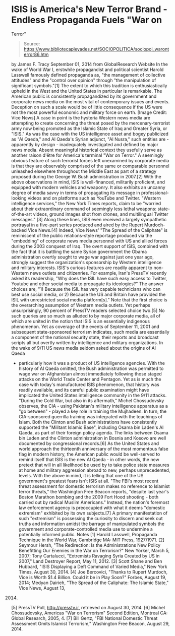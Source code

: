 # ISIS is America's New Terror Brand - Endless Propaganda Fuels "War on 
Terror"

> Source: https://www.bibliotecapleyades.net/SOCIOPOLITICA/sociopol_waronterror86.htm

by James F. Tracy
September 01, 2014
from
GlobalResearch Website
In the wake of World War I, erstwhile propagandist and political scientist
Harold Lasswell famously defined propaganda as,
"the management of collective attitudes" and
the "control over opinion" through "the manipulation of significant
symbols."[1]
The extent to which this tradition is
enthusiastically upheld in the West and the United States in particular is
remarkable.
The American public is consistently propagandized by its government and
corporate news media on the most vital of contemporary issues and events.
Deception on such a scale would be of little consequence if the US were not
the most powerful economic and military force on earth.
[Image Credit: Vice News]
A case in point is the hysteria Western news media are attempting to create
concerning the threat posed by the mercenary-terrorist army now being
promoted as the
Islamic State of Iraq and Greater Syria, or "ISIS."
As was the case with the US intelligence asset and bogey publicized as "Al
Qaeda," and Al Qaeda's Syrian adjunct, "Al Nusra," such entities are -
apparently by design - inadequately investigated and defined by major news
media.
Absent meaningful historical context they
usefully serve as another raison d'ểtre for America's terminal "War on
Terror."
A seemingly obvious feature of such terrorist forces left unexamined by
corporate media is that they are observably comprised of the same or
comparable personnel unleashed elsewhere
throughout the Middle East as part
of a strategy proposed during the
George W. Bush administration in 2007.[2]
With the above observations in mind, ISIS is well-financed, militarily
proficient, and equipped with modern vehicles and weaponry.
It also exhibits an uncanny degree of media
savvy in terms of propagating its message in professional-looking videos and
on platforms such as YouTube and Twitter.
"Western intelligence services," the New
York Times reports, claim to be "worried about their extraordinary
command of seemingly less lethal weapons: state-of-the-art videos,
ground images shot from drones, and multilingual Twitter messages."
[3]
Along these lines, ISIS even received a largely
sympathetic portrayal in a five-part series produced and aired by the
Rupert Murdoch-backed Vice News.[4]
Indeed, Vice News' "The Spread of the Caliphate"
is reminiscent of the public relations-style reportage produced via the
"embedding" of corporate news media personnel with US and allied forces
during the 2003 conquest of Iraq.
The overt support of ISIS, combined with the fact that it is battling the
same Syrian government
the Obama administration overtly sought to wage war
against just one year ago, strongly suggest the organization's sponsorship
by Western intelligence and military interests.
ISIS's curious features are readily apparent to non-Western news outlets and
citizenries.
For example, Iran's PressTV recently asked its
readership,
"Why does the ISIL have such easy access to
Twitter, Youtube and other social media to propagate its ideologies?"
The answer choices are,
"1) Because the ISIL has very capable
technicians who can best use social media, or 2) Because the US and
Britain have provided the ISIL with unrestricted social media platform[s]."
Note that the first choice is the overarching
assumption of Western media outlets.
Yet perhaps unsurprisingly, 90 percent
of PressTV readers selected choice two.[5] No such queries are so much as alluded to by major corporate media, all of
which are united in the notion that ISIS is an essentially indigenous
phenomenon.
Yet as coverage of
the events of September 11,
2001 and subsequent state-sponsored terrorism indicates, such media are
essentially a component of the national security state, their reports and
broadcast scripts all but overtly written by intelligence and military
organizations.
In the wake of 9/11 US news media seldom asked about the origins of Al Qaeda
- particularly how it was a product of US intelligence agencies.
With the history of Al Qaeda omitted, the Bush
administration was permitted to wage war on Afghanistan almost immediately
following those staged attacks on the World Trade Center and Pentagon.
Yet as is much the case with today's manufactured ISIS phenomenon, that
history was readily available, and its careful public examination might have
implicated the United States intelligence community in the 9/11 attacks.
"During the Cold War, but also in its
aftermath," Michel Chossudovsky observes, the CIA - using Pakistan's military
intelligence apparatus as a "go between" - played a key role in training
the Mujhadeen. In turn, the CIA-sponsored guerrilla training was
integrated with the teachings of Islam.
Both the Clinton and Bush administrations
have consistently supported the "Militant Islamic Base", including Osama
bin Laden's Al Qaeda, as part of their foreign policy agenda.
The links between Osama bin Laden and the
Clinton administration in Bosnia and Kosovo are well documented by
congressional records.[6]
As the United States and world approach the
thirteenth anniversary of the most momentous false flag in modern history,
the American public would be well-served to remind itself that ISIS is the
new Al Qaeda - in other words, the new pretext that will in all likelihood
be used by to take
police state measures at home and
military aggression abroad to new, perhaps unprecedented, levels.
With the above in mind, it is telling that one of the US government's
greatest fears isn't ISIS at all.
"The FBI's most recent threat assessment for
domestic terrorism makes no reference to Islamist terror threats," the
Washington Free Beacon reports, "despite last year's Boston Marathon
bombing and the 2009 Fort Hood shooting - both carried out by radical
Muslim Americans."
Instead, the nation's foremost law enforcement
agency is preoccupied with what it deems "domestic extremism" exhibited by
its own subjects.[7]
A primary manifestation of such "extremism" is
possessing the curiosity to discern and seek out truths and information
amidst the barrage of manipulated symbols the government and
corporate-controlled media use to undermine a potentially informed public.
Notes
[1] Harold Lasswell, Propaganda Technique in
the World War, Cambridge MA: MIT Press, 1927/1971.
[2] Seymour Hersh, "The
Redirection: Is the Administrations New Policy Benefitting Our Enemies
in the War on Terrorism?" New Yorker, March 5, 2007; Tony Cartalucci,
"Extremists
Ravaging Syria Created by US in 2007," Land Destroyer Report, May
11, 2012.
[3] Scott Shane and Ben Hubbard, "ISIS
Displaying a Deft Command of Varied Media," New York Times, August
30, 2014.
[4] Joe Bercovici, "Thanks
to Rupert Murdoch, Vice is Worth $1.4 Billion. Could it be in Play Soon?"
Forbes, August 19, 2014; Medyan Dairieh, "The
Spread of the Caliphate: The Islamic State," Vice News, August 13,
2014.
[5] PressTV Poll,
http://presstv.ir, retrieved on August 30, 2014.
[6] Michel Chossudovsky, Americas "War on
Terrorism" Second Edition, Montreal CA: Global Research, 2005, 4.
[7] Bill Gertz, "FBI
National Domestic Threat Assessment Omits Islamist Terrorism,"
Washington Free Beacon, August 29, 2014.
